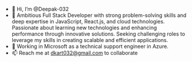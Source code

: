 - 👋 Hi, I’m @Deepak-032
- 👀 Ambitious Full Stack Developer with strong problem-solving skills and deep expertise in JavaScript, React.js, and cloud technologies. Passionate about learning new technologies and enhancing performance through innovative solutions. Seeking challenging roles to leverage my skills in creating scalable and efficient applications.
- 💼 Working in Microsoft as a technical support engineer in Azure.
- 📫 Reach me at dkart032@gmail.com to collaborate

<!---
Deepak-032/Deepak-032 is a ✨ special ✨ repository because its `README.md` (this file) appears on your GitHub profile.
You can click the Preview link to take a look at your changes.
--->
